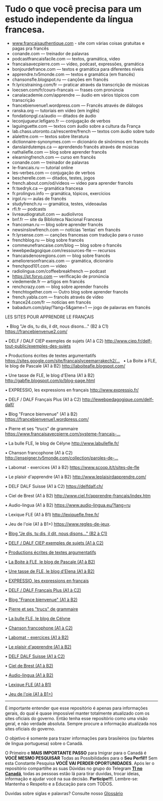 # Tudo o que você precisa para um estudo independente da língua francesa.

- www.francaisauthentique.com - site com várias coisas gratuitas e pagas pra francês
- conande.com — treinador de palavras
- podcastfrancaisfacile.com — textos, gramática, video 
- francaisavecpierre.com — vídeo, podcast, expressões, gramática 
- bonjourdefrance.com — textos e gramática para diferentes níveis 
- apprendre.tv5monde.com — textos e gramática (em francês) 
- chansonsfle.blogspot.ru — canções em francês 
- fr.lyricstraining.com/fr — praticar através da transcrição de músicas 
- loecsen.com/fr/cours-francais — frases com pronúncia
- canalacademie.com/apprendre — áudio em vários tópicos com transcrição 
- francebienvenue1.wordpress.com — Francês através de diálogos 
- ranska.org — tutoriais em vídeo (em inglês)
- fondationpgl.ca/audio — ditados de áudio 
- leconjugueur.lefigaro.fr — conjugação de verbos
- laguinguette.com — textos com áudio sobre a cultura da França
- lab.chass.utoronto.ca/rescentre/french — textos com áudio sobre tudo 
- alalettre.com — textos sobre literatura 
- dictionnaire-synonymes.com — dicionário de sinônimos em francês
- danslairdutemps.ca — aprendendo francês através de músicas 
- nathaliefle.com — blog sobre aprender francês 
- elearningfrench.com — curso em francês 
- conande.com — treinador de palavras 
- le-francais.ru — tutorial online 
- les-verbes.com — conjugação de verbos 
- bescherelle.com — ditados, testes, jogos 
- french.about.com/od/videos — video para aprender francês
- fr.tsedryk.ca — gramática francesa 
- fr.prolingvo.info — gramática, tópicos, exercícios
- irgol.ru — aulas de francês 
- studyfrench.ru — gramática, testes, videoaulas 
- rfi.fr — podcasts 
- livreaudiogratuit.com — audiolivros 
- bnf.fr — site da Biblioteca Nacional Francesa 
- francoman.ru — blog sobre aprender francês
- newsinslowfrench.com — notícias 'lentas' em francês 
- fr.lyrsense.com — canções francesas com tradução para o russo 
- frenchblog.ru — blog sobre francês 
- commeunefrancaise.com/blog — blog sobre o francês
- lewebpedagogique.com/ressources-fle — recursos 
- francaisdenosregions.com — blog sobre francês 
- ameliorersonfrancais.com — gramática, dicionário 
- frenchpod101.com — vídeo 
- radiolingua.com/coffeebreakfrench — podcast 
- https://pt.forvo.com — verificação de pronúncia
- viedemerde.fr — artigos em francês 
- renchcrazy.com — blog sobre aprender francês 
- frenchtogether.com — Outro blog sobre aprender francês 
- french.yabla.com — francês através de vídeo 
- france24.com/fr — notícias em francês 
- babadum.com/play/?lang=5&game=1 — jogo de palavras em francês

LES SITES POUR APPRENDRE LE FRANÇAIS

 • Blog "Je dis, tu dis, il dit, nous disons…" (B2 à C1)
https://francebienvenue2.com/ 

• DELF / DALF CIEP exemples de sujets (A1 à C2)
http://www.ciep.fr/delf-tout-public/exemples-des-sujets

• Productions écrites de textes argumentatifs
https://sites.google.com/site/francaislyceemarrakech2/…
 
• La Boite à FLE, le blog de Pascale (A1 à B2) 
http://laboiteafle.blogspot.com/

• Une tasse de FLE, le blog d'Elena (A1 à B2) 
http://gabfle.blogspot.com/p/blog-page.html

• EXPRESSIO, les expressions en français 
http://www.expressio.fr/

• DELF / DALF Français Plus (A1 à C2)
http://lewebpedagogique.com/delf-dalf/ 

• Blog "France bienvenue" (A1 à B2) 
https://francebienvenue1.wordpress.com/

• Pierre et ses "trucs" de grammaire 
https://www.francaisavecpierre.com/systeme-francais-…

• La bulle FLE, le blog de Célyne 
http://www.labullefle.fr/

• Chanson francophone (A1 à C2) 
http://enseigner.tv5monde.com/collection/paroles-de-…

• Labomat - exercices (A1 à B2) 
https://www.scoop.it/t/sites-de-fle

• Le plaisir d'apprendre (A1 à B2) 
http://www.leplaisirdapprendre.com/

• DELF DALF Suisse (A1 à C2) 
https://delfdalf.ch/

• Ciel de Brest (A1 à B2) 
http://www.ciel.fr/apprendre-francais/index.htm

• Audio-lingua (A1 à B2) 
https://www.audio-lingua.eu/?lang=ru

• Lexique FLE (A1 à B1) 
http://lexiquefle.free.fr/

• Jeu de l'oie (A1 à B1+) 
https://www.regles-de-jeux.

• [Blog "Je dis, tu dis, il dit, nous disons…" (B2 à C1)](https://francebienvenue2.com/)

• [DELF / DALF CIEP exemples de sujets (A1 à C2)](https://www.ciep.fr/delf-tout-public/exemples-des-sujets)

• [Productions écrites de textes argumentatifs](https://sites.google.com/site/francaislyceemarrakech2/)

• [La Boite à FLE, le blog de Pascale (A1 à B2)](https://laboiteafle.blogspot.com/)

• [Une tasse de FLE, le blog d'Elena (A1 à B2)](https://gabfle.blogspot.com/p/blog-page.html)

• [EXPRESSIO, les expressions en français](https://www.expressio.fr/)

• [DELF / DALF Français Plus (A1 à C2)](https://lewebpedagogique.com/delf-dalf/)

• [Blog "France bienvenue" (A1 à B2)](https://francebienvenue1.wordpress.com/)

• [Pierre et ses "trucs" de grammaire](https://www.francaisavecpierre.com/systeme-francais-)

• [La bulle FLE, le blog de Célyne](https://www.labullefle.fr/)

• [Chanson francophone (A1 à C2)](https://enseigner.tv5monde.com/collection/paroles-de-…)

• [Labomat - exercices (A1 à B2)](https://www.scoop.it/t/sites-de-fle)

• [Le plaisir d'apprendre (A1 à B2)](https://www.leplaisirdapprendre.com/)

• [DELF DALF Suisse (A1 à C2)](https://delfdalf.ch/)

• [Ciel de Brest (A1 à B2)](https://www.ciel.fr/apprendre-francais/index.htm)

• [Audio-lingua (A1 à B2)](https://www.audio-lingua.eu/?lang=ru)

• [Lexique FLE (A1 à B1)](https://lexiquefle.free.fr/)

• [Jeu de l'oie (A1 à B1+)](https://www.regles-de-jeux)



---

É importante entender que esse repositório é apenas para informações gerais, do qual é quase impossível manter totalmente atualizado com os sites oficiais do governo. Então tenha esse repositório como uma visão geral, e não verdade absoluta. Sempre procure a informação atualizada nos sites oficiais do governo.

O objetivo é somente para trazer informações para brasileiros (ou falantes de lingua portuguesa) sobre o Canadá.

O Primeiro e **MAIS IMPORTANTE PASSO** para Imigrar para o Canadá é **VOCÊ MESMO PESQUISAR** Todas as Possibilidades para o **Seu Perfil!!**
Sem esta Constante Pesquisa **VOCÊ VAI PERDER OPORTUNIDADES**.
Após ler o repositório compartilhe as suas Dúvidas no grupo do Telegram **[TI no Canadá](https://t.me/ti_no_canada)**, todas as pessoas estão lá para tirar duvidas, trocar ideias, informação e ajudar você na sua decisão. **Participe!!!**. Lembre-se: Mantenha o Respeito e a Educação para com TODOS.

Duvidas sobre siglas e palavras? Consulte nosso [Glossário](https://github.com/ti-no-canada/imigracao-para-o-canada/blob/master/glossario.md)
